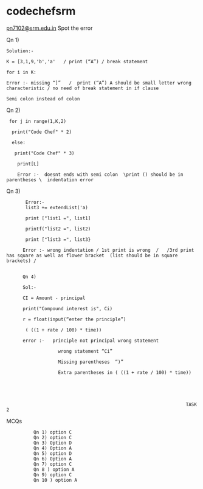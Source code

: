 # codechefsrm

pn7102@srm.edu.in
Spot the error  

Qn 1) 

    Solution:- 

    K = [3,1,9,'b','a'   / print (“A”) / break statement

    for i in K: 

    Error :- missing “]”   /  print (“A”) A should be small letter wrong characteristic / no need of break statement in if clause

    Semi colon instead of colon 

 



Qn 2) 

     for j in range(1,K,2) 

      print("Code Chef" * 2)

      else:

       print("Code Chef" * 3)

        print[L]

        Error :-  doesnt ends with semi colon  \print () should be in parentheses \  indentation error 
              
             


Qn 3)


           Error:- 
           list3 += extendList('a)
            
           print ["list1 =", list1]
           
           printf("list2 =", list2)
           
           print ["list3 =", list3}
 
          Error :- wrong indentation / 1st print is wrong  /   /3rd print has square as well as flower bracket  (list should be in square brackets) /


          Qn 4)
          
          Sol:-
          
          CI = Amount - principal
          
          print("Compound interest is", Ci)
          
          r = float(input(“enter the principle”)
          
           ( ((1 + rate / 100) * time))
          
          error :-   principle not principal wrong statement 
          
                       wrong statement “Ci”
                       
                       Missing parentheses  “)”
                       
                       Extra parentheses in ( ((1 + rate / 100) * time))
           

                      


                                                                      TASK 2 
   MCQs
   
         
              Qn 1) option C
              Qn 2) option C
              Qn 3) Option D	
              Qn 4) Option A
              Qn 5) option D
              Qn 6) Option A
              Qn 7) option C
              Qn 8 ) option A
              Qn 9) option C
              Qn 10 ) option A

